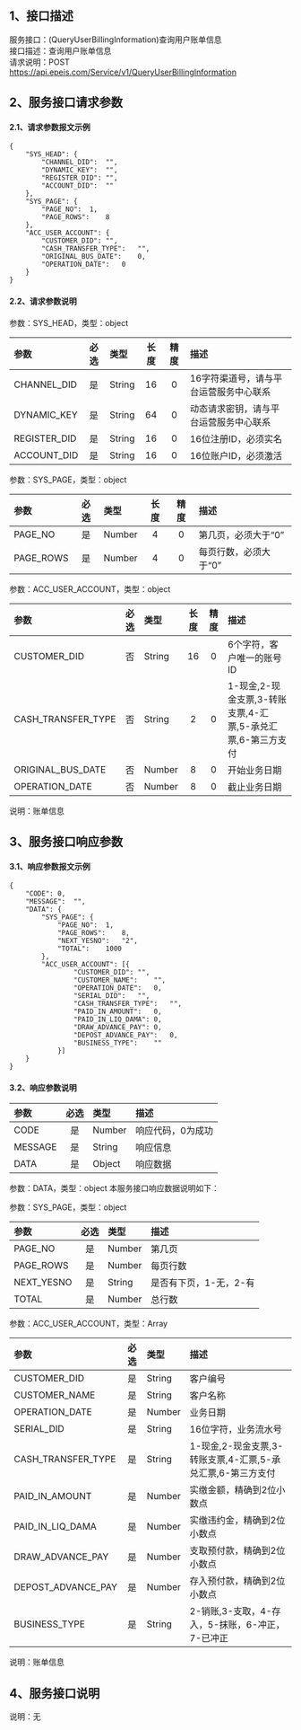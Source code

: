 ## 1、接口描述  
服务接口：(QueryUserBillingInformation)查询用户账单信息  
接口描述：查询用户账单信息  
请求说明：POST https://api.epeis.com/Service/v1/QueryUserBillingInformation  
  
## 2、服务接口请求参数  
#### 2.1、请求参数报文示例  
~~~  
{
	"SYS_HEAD":	{
		"CHANNEL_DID":	"",
		"DYNAMIC_KEY":	"",
		"REGISTER_DID":	"",
		"ACCOUNT_DID":	""
	},
	"SYS_PAGE":	{
		"PAGE_NO":	1,
		"PAGE_ROWS":	8
	},
	"ACC_USER_ACCOUNT":	{
		"CUSTOMER_DID":	"",
		"CASH_TRANSFER_TYPE":	"",
		"ORIGINAL_BUS_DATE":	0,
		"OPERATION_DATE":	0
	}
}  
~~~  
#### 2.2、请求参数说明  
参数：SYS_HEAD，类型：object  
  
| 参数 | 必选 | 类型 | 长度 | 精度 | 描述 |  
| :----------------- | :----: | :-------- | :----: | :----: | :---------------- |  
| CHANNEL_DID | 是 | String | 16 | 0 | 16字符渠道号，请与平台运营服务中心联系 |  
| DYNAMIC_KEY | 是 | String | 64 | 0 | 动态请求密钥，请与平台运营服务中心联系 |  
| REGISTER_DID      |  是  | String   | 16 | 0 | 16位注册ID，必须实名 |  
| ACCOUNT_DID       |  是  | String   | 16 | 0 | 16位账户ID，必须激活 |  
  
参数：SYS_PAGE，类型：object  
  
| 参数 | 必选 | 类型 | 长度 | 精度 | 描述 |  
| :----------------- | :----: | :-------- | :----: | :----: | :---------------- |  
| PAGE_NO       |  是  | Number   | 4 | 0 | 第几页，必须大于“0” |  
| PAGE_ROWS     |  是  | Number   | 4 | 0 | 每页行数，必须大于“0” |  
  
参数：ACC_USER_ACCOUNT，类型：object  
  
| 参数              | 必选 | 类型     | 长度 | 精度 | 描述             |  
| :----------------- | :----: | :-------- | :----: | :----: | :---------------- |  
| CUSTOMER_DID |  否  | String   | 16 | 0 | 6个字符，客户唯一的账号ID |  
| CASH_TRANSFER_TYPE |  否  | String   | 2 | 0 | 1-现金,2-现金支票,3-转账支票,4-汇票,5-承兑汇票,6-第三方支付 |  
| ORIGINAL_BUS_DATE |  否  | Number   | 8 | 0 | 开始业务日期 |  
| OPERATION_DATE |  否  | Number   | 8 | 0 | 截止业务日期 |  
  
说明：账单信息  
  
## 3、服务接口响应参数  
#### 3.1、响应参数报文示例  
~~~  
{
	"CODE":	0,
	"MESSAGE":	"",
	"DATA":	{
		"SYS_PAGE":	{
			"PAGE_NO":	1,
			"PAGE_ROWS":	8,
			"NEXT_YESNO":	"2",
			"TOTAL":	1000
		},
		"ACC_USER_ACCOUNT":	[{
				"CUSTOMER_DID":	"",
				"CUSTOMER_NAME":	"",
				"OPERATION_DATE":	0,
				"SERIAL_DID":	"",
				"CASH_TRANSFER_TYPE":	"",
				"PAID_IN_AMOUNT":	0,
				"PAID_IN_LIQ_DAMA":	0,
				"DRAW_ADVANCE_PAY":	0,
				"DEPOST_ADVANCE_PAY":	0,
				"BUSINESS_TYPE":	""
			}]
	}
}  
~~~  
#### 3.2、响应参数说明  
  
| 参数              | 必选 | 类型     | 描述             |  
| :----------------- | :----: | :-------- | :---------------- |  
| CODE | 是 | Number | 响应代码，0为成功 |  
| MESSAGE | 是 | String | 响应信息 |  
| DATA | 是 | Object | 响应数据 |  
  
参数：DATA，类型：object 本服务接口响应数据说明如下：  
  
参数：SYS_PAGE，类型：object  
  
| 参数              | 必选 | 类型     | 描述             |  
| :----------------- | :----: | :-------- | :---------------- |  
| PAGE_NO       |  是  | Number   | 第几页 |  
| PAGE_ROWS     |  是  | Number   | 每页行数 |  
| NEXT_YESNO    |  是  | String   | 是否有下页，1-无，2-有 |  
| TOTAL         |  是  | Number   | 总行数 |  
  
参数：ACC_USER_ACCOUNT，类型：Array  
  

| 参数              | 必选 | 类型     | 描述             |  
| :----------------- | :----: | :-------- | :---------------- |  
| CUSTOMER_DID |  是  | String   | 客户编号 |  
| CUSTOMER_NAME |  是  | String   | 客户名称 |  
| OPERATION_DATE |  是  | Number   | 业务日期 |  
| SERIAL_DID |  是  | String   | 16位字符，业务流水号 |  
| CASH_TRANSFER_TYPE |  是  | String   | 1-现金,2-现金支票,3-转账支票,4-汇票,5-承兑汇票,6-第三方支付 |  
| PAID_IN_AMOUNT |  是  | Number   | 实缴金额，精确到2位小数点 |  
| PAID_IN_LIQ_DAMA |  是  | Number   | 实缴违约金，精确到2位小数点 |  
| DRAW_ADVANCE_PAY |  是  | Number   | 支取预付款，精确到2位小数点 |  
| DEPOST_ADVANCE_PAY |  是  | Number   | 存入预付款，精确到2位小数点 |  
| BUSINESS_TYPE |  是  | String   | 2-销账,3-支取，4-存入，5-抹账，6-冲正，7-已冲正 |  
  
说明：账单信息  
## 4、服务接口说明  
说明：无  
